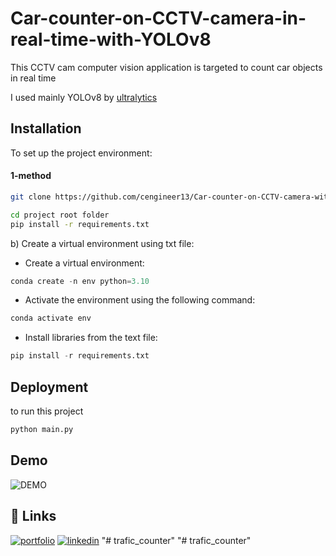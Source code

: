 
# Car-counter-on-CCTV-camera-in-real-time-with-YOLOv8

This CCTV cam computer vision application is targeted to count car objects in real time

I used mainly YOLOv8 by [ultralytics](https://github.com/ultralytics/ultralytics) 


## Installation

To set up the project environment:
#### 1-method

```bash
git clone https://github.com/cengineer13/Car-counter-on-CCTV-camera-with-YOLOv8.git

cd project root folder
pip install -r requirements.txt
```


b) Create a virtual environment using txt file:

- Create a virtual environment:

```python
conda create -n env python=3.10
```

- Activate the environment using the following command:

```python
conda activate env
```

- Install libraries from the text file:

```python
pip install -r requirements.txt
```


## Deployment

to run this project

```python 
python main.py
```


## Demo
![DEMO](car-counter-yolo.gif)




## 🔗 Links
[![portfolio](https://img.shields.io/badge/my_portfolio-000?style=for-the-badge&logo=ko-fi&logoColor=white)](http://cengineer.uz)
[![linkedin](https://img.shields.io/badge/linkedin-0A66C2?style=for-the-badge&logo=linkedin&logoColor=white)](https://www.linkedin.com/in/mcengineer13)
"# trafic_counter" 
"# trafic_counter" 
